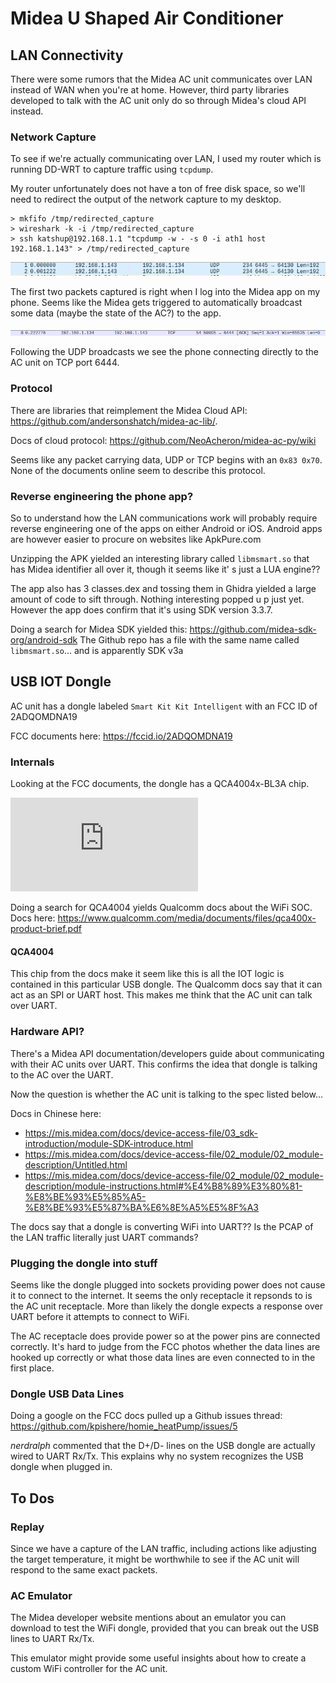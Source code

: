 # Midea U Shaped Air Conditioner

## LAN Connectivity 

There were some rumors that the Midea AC unit communicates over LAN instead of WAN when you're at home. However, third party libraries 
developed to talk with the AC unit only do so through Midea's cloud API instead. 

### Network Capture

To see if we're actually communicating over LAN, I used my router which is running DD-WRT to capture traffic using `tcpdump`.

My router unfortunately does not have a ton of free disk space, so we'll need to redirect the output of the network capture to my desktop.

```
> mkfifo /tmp/redirected_capture
> wireshark -k -i /tmp/redirected_capture
> ssh katshup@192.168.1.1 "tcpdump -w - -s 0 -i ath1 host 192.168.1.143" > /tmp/redirected_capture
```
![](initial_login.png)

The first two packets captured is right when I log into the Midea app on my phone. Seems like the Midea gets triggered to automatically broadcast
some data (maybe the state of the AC?) to the app.

![](initial_tcp.png)

Following the UDP broadcasts we see the phone connecting directly to the AC unit on TCP port 6444.

### Protocol 

There are libraries that reimplement the Midea Cloud API: https://github.com/andersonshatch/midea-ac-lib/.

Docs of cloud protocol: https://github.com/NeoAcheron/midea-ac-py/wiki

Seems like any packet carrying data, UDP or TCP begins with an `0x83 0x70`. None of the documents online seem to describe this protocol.

### Reverse engineering the phone app?

So to understand how the LAN communications work will probably require reverse engineering one of the apps on either Android or iOS.
Android apps are however easier to procure on websites like ApkPure.com

Unzipping the APK yielded an interesting library called `libmsmart.so` that has Midea identifier all over it, though it seems like it'
s just a LUA engine??

The app also has 3 classes.dex and tossing them in Ghidra yielded a large amount of code to sift through. Nothing interesting popped u
p just yet. However the app does confirm that it's using SDK version 3.3.7.

Doing a search for Midea SDK yielded this: https://github.com/midea-sdk-org/android-sdk
The Github repo has a file with the same name called `libmsmart.so`... and is apparently SDK v3a

## USB IOT Dongle

AC unit has a dongle labeled `Smart Kit Kit Intelligent` with an FCC ID of 2ADQOMDNA19
 
FCC documents here:  https://fccid.io/2ADQOMDNA19

### Internals

Looking at the FCC documents, the dongle has a QCA4004x-BL3A chip.

![Chip image](https://fccid.io/png.php?id=4101788&page=1)

Doing a search for QCA4004 yields Qualcomm docs about the WiFi SOC. Docs here: https://www.qualcomm.com/media/documents/files/qca400x-product-brief.pdf

#### QCA4004

This chip from the docs make it seem like this is all the IOT logic is contained in this particular USB dongle.
The Qualcomm docs say that it can act as an SPI or UART host. This makes me think that the AC unit can talk over UART.

### Hardware API?

There's a Midea API documentation/developers guide about communicating with their AC units over UART. This confirms the idea that dongle is talking to the AC over the UART.

Now the question is whether the AC unit is talking to the spec listed below...

Docs in Chinese here: 
* https://mis.midea.com/docs/device-access-file/03_sdk-introduction/module-SDK-introduce.html
* https://mis.midea.com/docs/device-access-file/02_module/02_module-description/Untitled.html
* https://mis.midea.com/docs/device-access-file/02_module/02_module-description/module-instructions.html#%E4%B8%89%E3%80%81-%E8%BE%93%E5%85%A5-%E8%BE%93%E5%87%BA%E6%8E%A5%E5%8F%A3



The docs say that a dongle is converting WiFi into UART?? Is the PCAP of the LAN traffic literally just UART commands?

### Plugging the dongle into stuff

Seems like the dongle plugged into sockets providing power does not cause it to connect to the internet. It seems the only receptacle
 it repsonds to is the AC unit receptacle. More than likely the dongle expects a response over UART before it attempts to connect to WiFi.

The AC receptacle does provide power so at the power pins are connected correctly. It's hard to judge from the FCC photos whether the
data lines are hooked up correctly or what those data lines are even connected to in the first place.

### Dongle USB Data Lines

Doing a google on the FCC docs pulled up a Github issues thread: https://github.com/kpishere/homie_heatPump/issues/5

*nerdralph* commented that the D+/D- lines on the USB dongle are actually wired to UART Rx/Tx. This explains why no system recognizes the USB dongle when plugged in.

## To Dos

### Replay

Since we have a capture of the LAN traffic, including actions like adjusting the target temperature, it might be worthwhile to see if the AC unit will respond to the same exact packets. 

### AC Emulator

The Midea developer website mentions about an emulator you can download to test the WiFi dongle, provided that you can break out the USB lines to UART Rx/Tx. 

This emulator might provide some useful insights about how to create a custom WiFi controller for the AC unit.